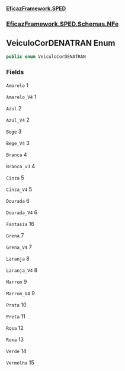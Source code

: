 #### [EficazFramework.SPED](EficazFrameworkSPED.md 'EficazFramework SPED')
### [EficazFramework.SPED.Schemas.NFe](EficazFramework.SPED.Schemas.NFe.md 'EficazFramework.SPED.Schemas.NFe')

## VeiculoCorDENATRAN Enum

```csharp
public enum VeiculoCorDENATRAN
```
### Fields

<a name='EficazFramework.SPED.Schemas.NFe.VeiculoCorDENATRAN.Amarelo'></a>

`Amarelo` 1

<a name='EficazFramework.SPED.Schemas.NFe.VeiculoCorDENATRAN.Amarelo_V4'></a>

`Amarelo_V4` 1

<a name='EficazFramework.SPED.Schemas.NFe.VeiculoCorDENATRAN.Azul'></a>

`Azul` 2

<a name='EficazFramework.SPED.Schemas.NFe.VeiculoCorDENATRAN.Azul_V4'></a>

`Azul_V4` 2

<a name='EficazFramework.SPED.Schemas.NFe.VeiculoCorDENATRAN.Bege'></a>

`Bege` 3

<a name='EficazFramework.SPED.Schemas.NFe.VeiculoCorDENATRAN.Bege_V4'></a>

`Bege_V4` 3

<a name='EficazFramework.SPED.Schemas.NFe.VeiculoCorDENATRAN.Branca'></a>

`Branca` 4

<a name='EficazFramework.SPED.Schemas.NFe.VeiculoCorDENATRAN.Branca_v3'></a>

`Branca_v3` 4

<a name='EficazFramework.SPED.Schemas.NFe.VeiculoCorDENATRAN.Cinza'></a>

`Cinza` 5

<a name='EficazFramework.SPED.Schemas.NFe.VeiculoCorDENATRAN.Cinza_V4'></a>

`Cinza_V4` 5

<a name='EficazFramework.SPED.Schemas.NFe.VeiculoCorDENATRAN.Dourada'></a>

`Dourada` 6

<a name='EficazFramework.SPED.Schemas.NFe.VeiculoCorDENATRAN.Dourada_V4'></a>

`Dourada_V4` 6

<a name='EficazFramework.SPED.Schemas.NFe.VeiculoCorDENATRAN.Fantasia'></a>

`Fantasia` 16

<a name='EficazFramework.SPED.Schemas.NFe.VeiculoCorDENATRAN.Grena'></a>

`Grena` 7

<a name='EficazFramework.SPED.Schemas.NFe.VeiculoCorDENATRAN.Grena_V4'></a>

`Grena_V4` 7

<a name='EficazFramework.SPED.Schemas.NFe.VeiculoCorDENATRAN.Laranja'></a>

`Laranja` 8

<a name='EficazFramework.SPED.Schemas.NFe.VeiculoCorDENATRAN.Laranja_V4'></a>

`Laranja_V4` 8

<a name='EficazFramework.SPED.Schemas.NFe.VeiculoCorDENATRAN.Marrom'></a>

`Marrom` 9

<a name='EficazFramework.SPED.Schemas.NFe.VeiculoCorDENATRAN.Marrom_V4'></a>

`Marrom_V4` 9

<a name='EficazFramework.SPED.Schemas.NFe.VeiculoCorDENATRAN.Prata'></a>

`Prata` 10

<a name='EficazFramework.SPED.Schemas.NFe.VeiculoCorDENATRAN.Preta'></a>

`Preta` 11

<a name='EficazFramework.SPED.Schemas.NFe.VeiculoCorDENATRAN.Rosa'></a>

`Rosa` 12

<a name='EficazFramework.SPED.Schemas.NFe.VeiculoCorDENATRAN.Roxa'></a>

`Roxa` 13

<a name='EficazFramework.SPED.Schemas.NFe.VeiculoCorDENATRAN.Verde'></a>

`Verde` 14

<a name='EficazFramework.SPED.Schemas.NFe.VeiculoCorDENATRAN.Vermelha'></a>

`Vermelha` 15